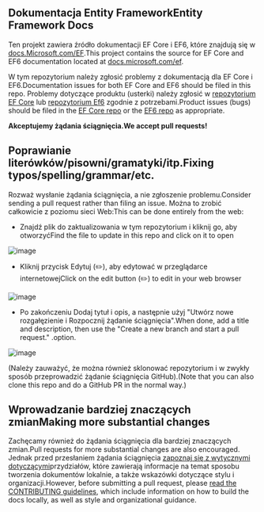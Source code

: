 ## <a name="entity-framework-docs"></a><span data-ttu-id="2d06c-101">Dokumentacja Entity Framework</span><span class="sxs-lookup"><span data-stu-id="2d06c-101">Entity Framework Docs</span></span>

<span data-ttu-id="2d06c-102">Ten projekt zawiera źródło dokumentacji EF Core i EF6, które znajdują się w [docs.Microsoft.com/EF](https://docs.microsoft.com/ef/).</span><span class="sxs-lookup"><span data-stu-id="2d06c-102">This project contains the source for EF Core and EF6 documentation located at [docs.microsoft.com/ef](https://docs.microsoft.com/ef/).</span></span> 

<span data-ttu-id="2d06c-103">W tym repozytorium należy zgłosić problemy z dokumentacją dla EF Core i EF6.</span><span class="sxs-lookup"><span data-stu-id="2d06c-103">Documentation issues for both EF Core and EF6 should be filed in this repo.</span></span> <span data-ttu-id="2d06c-104">Problemy dotyczące produktu (usterki) należy zgłosić w [repozytorium EF Core](https://github.com/dotnet/efcore) lub [repozytorium Ef6](https://github.com/dotnet/ef6) zgodnie z potrzebami.</span><span class="sxs-lookup"><span data-stu-id="2d06c-104">Product issues (bugs) should be filed in the [EF Core repo](https://github.com/dotnet/efcore) or the [EF6 repo](https://github.com/dotnet/ef6) as appropriate.</span></span>

<span data-ttu-id="2d06c-105">**Akceptujemy żądania ściągnięcia.**</span><span class="sxs-lookup"><span data-stu-id="2d06c-105">**We accept pull requests!**</span></span>

## <a name="fixing-typosspellinggrammaretc"></a><span data-ttu-id="2d06c-106">Poprawianie literówków/pisowni/gramatyki/itp.</span><span class="sxs-lookup"><span data-stu-id="2d06c-106">Fixing typos/spelling/grammar/etc.</span></span>

<span data-ttu-id="2d06c-107">Rozważ wysłanie żądania ściągnięcia, a nie zgłoszenie problemu.</span><span class="sxs-lookup"><span data-stu-id="2d06c-107">Consider sending a pull request rather than filing an issue.</span></span> <span data-ttu-id="2d06c-108">Można to zrobić całkowicie z poziomu sieci Web:</span><span class="sxs-lookup"><span data-stu-id="2d06c-108">This can be done entirely from the web:</span></span>

* <span data-ttu-id="2d06c-109">Znajdź plik do zaktualizowania w tym repozytorium i kliknij go, aby otworzyć</span><span class="sxs-lookup"><span data-stu-id="2d06c-109">Find the file to update in this repo and click on it to open</span></span>

![image](https://user-images.githubusercontent.com/1430078/64454137-10199400-d09f-11e9-9d1a-b7fdca2c518e.png)

* <span data-ttu-id="2d06c-111">Kliknij przycisk Edytuj (✏️), aby edytować w przeglądarce internetowej</span><span class="sxs-lookup"><span data-stu-id="2d06c-111">Click on the edit button (✏️) to edit in your web browser</span></span>

![image](https://user-images.githubusercontent.com/1430078/64454321-85856480-d09f-11e9-85a6-1c93bc6611e2.png)

* <span data-ttu-id="2d06c-113">Po zakończeniu Dodaj tytuł i opis, a następnie użyj "Utwórz nowe rozgałęzienie i Rozpocznij żądanie ściągnięcia".</span><span class="sxs-lookup"><span data-stu-id="2d06c-113">When done, add a title and description, then use the "Create a new branch and start a pull request."</span></span> <span data-ttu-id="2d06c-114">.</span><span class="sxs-lookup"><span data-stu-id="2d06c-114">option.</span></span>

![image](https://user-images.githubusercontent.com/1430078/64454455-dac17600-d09f-11e9-922b-0346117011f5.png)

<span data-ttu-id="2d06c-116">(Należy zauważyć, że można również sklonować repozytorium i w zwykły sposób przeprowadzić żądanie ściągnięcia GitHub).</span><span class="sxs-lookup"><span data-stu-id="2d06c-116">(Note that you can also clone this repo and do a GitHub PR in the normal way.)</span></span>

## <a name="making-more-substantial-changes"></a><span data-ttu-id="2d06c-117">Wprowadzanie bardziej znaczących zmian</span><span class="sxs-lookup"><span data-stu-id="2d06c-117">Making more substantial changes</span></span>

<span data-ttu-id="2d06c-118">Zachęcamy również do żądania ściągnięcia dla bardziej znaczących zmian.</span><span class="sxs-lookup"><span data-stu-id="2d06c-118">Pull requests for more substantial changes are also encouraged.</span></span> <span data-ttu-id="2d06c-119">Jednak przed przesłaniem żądania ściągnięcia [zapoznaj się z wytycznymi dotyczącymi](CONTRIBUTING.md)przydziałów, które zawierają informacje na temat sposobu tworzenia dokumentów lokalnie, a także wskazówki dotyczące stylu i organizacji.</span><span class="sxs-lookup"><span data-stu-id="2d06c-119">However, before submitting a pull request, please [read the CONTRIBUTING guidelines](CONTRIBUTING.md), which include information on how to build the docs locally, as well as style and organizational guidance.</span></span>
